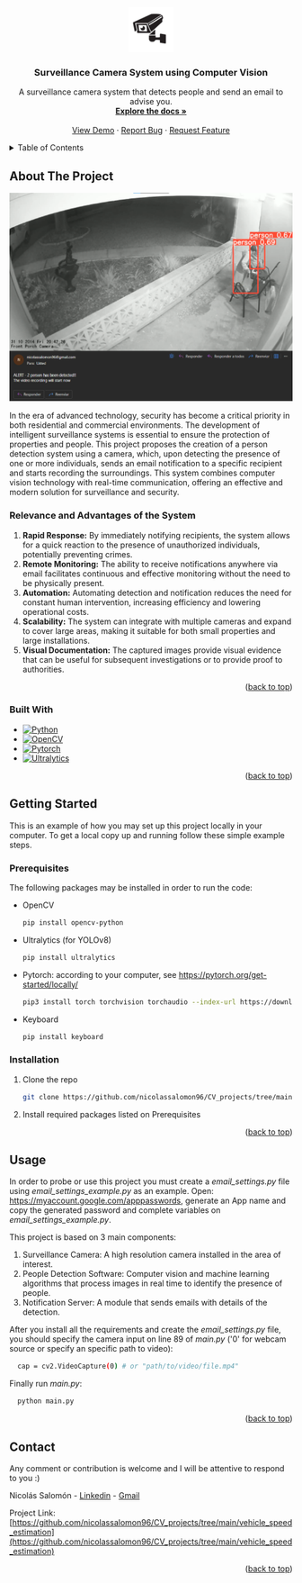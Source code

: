 <!-- PROJECT LOGO -->
<br />
<div align="center">
  <a href="https://github.com/nicolassalomon96/CV_projects/tree/main/vehicle_speed_estimation">
    <img src="images/camara_logo.png" alt="Logo" width="80" height="80">
  </a>

<h3 align="center">Surveillance Camera System using Computer Vision</h3>

  <p align="center">
    A surveillance camera system that detects people and send an email to advise you.
    <br />
    <a href="https://github.com/nicolassalomon96/CV_projects/blob/main/vehicle_speed_estimation"><strong>Explore the docs »</strong></a>
    <br />
    <br />
    <a href="https://github.com/nicolassalomon96/CV_projects/blob/main/vehicle_speed_estimation/images/output_2_gif.gif">View Demo</a>
    ·
    <a href="https://github.com/nicolassalomon96/CV_projects/tree/main/vehicle_speed_estimation/issues/new?labels=bug&template=bug-report---.md">Report Bug</a>
    ·
    <a href="https://github.com/nicolassalomon96/CV_projects/tree/main/vehicle_speed_estimation/issues/new?labels=enhancement&template=feature-request---.md">Request Feature</a>
  </p>
</div>


<!-- TABLE OF CONTENTS -->
<details>
  <summary>Table of Contents</summary>
  <ol>
    <li>
      <a href="#about-the-project">About The Project</a>
      <ul>
        <li><a href="#built-with">Built With</a></li>
      </ul>
    </li>
    <li>
      <a href="#getting-started">Getting Started</a>
      <ul>
        <li><a href="#prerequisites">Prerequisites</a></li>
        <li><a href="#installation">Installation</a></li>
      </ul>
    </li>
    <li><a href="#usage">Usage</a></li>
    <li><a href="#contact">Contact</a></li>
  </ol>
</details>



<!-- ABOUT THE PROJECT -->
## About The Project

![Product Name Screen Shot][product-screenshot]

In the era of advanced technology, security has become a critical priority in both residential and commercial environments. The development of intelligent surveillance systems is essential to ensure the protection of properties and people. This project proposes the creation of a person detection system using a camera, which, upon detecting the presence of one or more individuals, sends an email notification to a specific recipient and starts recording the surroundings. This system combines computer vision technology with real-time communication, offering an effective and modern solution for surveillance and security.

### Relevance and Advantages of the System

1. **Rapid Response:** By immediately notifying recipients, the system allows for a quick reaction to the presence of unauthorized individuals, potentially preventing crimes.
2. **Remote Monitoring:** The ability to receive notifications anywhere via email facilitates continuous and effective monitoring without the need to be physically present.
3. **Automation:** Automating detection and notification reduces the need for constant human intervention, increasing efficiency and lowering operational costs.
4. **Scalability:** The system can integrate with multiple cameras and expand to cover large areas, making it suitable for both small properties and large installations.
5. **Visual Documentation:** The captured images provide visual evidence that can be useful for subsequent investigations or to provide proof to authorities.

<p align="right">(<a href="#readme-top">back to top</a>)</p>


### Built With

* [![Python][Python]][Python-url]
* [![OpenCV][OpenCV]][OpenCV-url]
* [![Pytorch][Pytorch]][Pytorch-url]
* [![Ultralytics][Ultralytics]][Ultralytics-url]

<p align="right">(<a href="#readme-top">back to top</a>)</p>



<!-- GETTING STARTED -->
## Getting Started

This is an example of how you may set up this project locally in your computer.
To get a local copy up and running follow these simple example steps.

### Prerequisites

The following packages may be installed in order to run the code:

* OpenCV
  ```sh
  pip install opencv-python
  ```
* Ultralytics (for YOLOv8)
  ```sh
  pip install ultralytics
  ```
* Pytorch: according to your computer, see https://pytorch.org/get-started/locally/
  ```sh
  pip3 install torch torchvision torchaudio --index-url https://download.pytorch.org/whl/cu118 #for example
  ```
* Keyboard
  ```sh
  pip install keyboard
  ```

### Installation

1. Clone the repo
   ```sh
   git clone https://github.com/nicolassalomon96/CV_projects/tree/main/vehicle_speed_estimation
   ```
2. Install required packages listed on Prerequisites

<p align="right">(<a href="#readme-top">back to top</a>)</p>


<!-- USAGE EXAMPLES -->
## Usage

In order to probe or use this project you must create a _email_settings.py_ file using _email_settings_example.py_ as an example. Open: https://myaccount.google.com/apppasswords, generate an App name and copy the generated password and complete variables on _email_settings_example.py_.

This project is based on 3 main components:

  1. Surveillance Camera: A high resolution camera installed in the area of ​​interest.
  2. People Detection Software: Computer vision and machine learning algorithms that process images in real time to identify the presence of people.
  3. Notification Server: A module that sends emails with details of the detection.

After you install all the requirements and create the _email_settings.py_ file, you should specify the camera input on line 89 of _main.py_ ('0' for webcam source or specify an specific path to video):
```sh
  cap = cv2.VideoCapture(0) # or "path/to/video/file.mp4"
```

Finally run _main.py_:
```sh
  python main.py
```

<p align="right">(<a href="#readme-top">back to top</a>)</p>



<!-- ROADMAP -->
<!--
## Roadmap

- [ ] Feature 1
- [ ] Feature 2
- [ ] Feature 3
    - [ ] Nested Feature

See the [open issues](https://github.com/github_username/repo_name/issues) for a full list of proposed features (and known issues).

<p align="right">(<a href="#readme-top">back to top</a>)</p>
-->

<!-- CONTRIBUTING -->
<!--
## Contributing

Contributions are what make the open source community such an amazing place to learn, inspire, and create. Any contributions you make are **greatly appreciated**.

If you have a suggestion that would make this better, please fork the repo and create a pull request. You can also simply open an issue with the tag "enhancement".
Don't forget to give the project a star! Thanks again!

1. Fork the Project
2. Create your Feature Branch (`git checkout -b feature/AmazingFeature`)
3. Commit your Changes (`git commit -m 'Add some AmazingFeature'`)
4. Push to the Branch (`git push origin feature/AmazingFeature`)
5. Open a Pull Request

<p align="right">(<a href="#readme-top">back to top</a>)</p>
-->


<!-- LICENSE -->
<!--
## License

Distributed under the MIT License. See `LICENSE.txt` for more information.

<p align="right">(<a href="#readme-top">back to top</a>)</p>
-->


<!-- CONTACT -->
## Contact
Any comment or contribution is welcome and I will be attentive to respond to you :)

Nicolás Salomón - [Linkedin](https://www.linkedin.com/in/nicolassalomon96/) - [Gmail](nicolassalomon96@gmail.com)

Project Link: [https://github.com/nicolassalomon96/CV_projects/tree/main/vehicle_speed_estimation](https://github.com/nicolassalomon96/CV_projects/tree/main/vehicle_speed_estimation)

<p align="right">(<a href="#readme-top">back to top</a>)</p>



<!-- MARKDOWN LINKS & IMAGES -->
<!-- https://www.markdownguide.org/basic-syntax/#reference-style-links -->
[product-screenshot]: images/output_1.png
[Python]: https://img.shields.io/badge/python-3670A0?style=for-the-badge&logo=python&logoColor=ffdd54
[Python-url]: https://www.python.org/
[OpenCV]: https://img.shields.io/badge/OpenCV-27338e?style=for-the-badge&logo=OpenCV&logoColor=white
[OpenCV-url]: https://opencv.org/
[Pytorch]: https://img.shields.io/badge/PyTorch-black?logo=PyTorch
[Pytorch-url]: https://pytorch.org/
[Ultralytics]: https://img.shields.io/badge/ultralytics-v8.1.0-blue
[Ultralytics-url]: https://docs.ultralytics.com/
